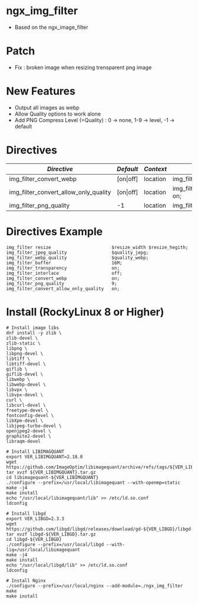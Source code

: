 # ngx_img_filter

- Based on the ngx_image_filter

# Patch

- Fix : broken image when resizing trensparent png image

# New Features

- Output all images as webp
- Allow Quality options to work alone
- Add PNG Compress Level (=Quality) : 0 -> none, 1-9 -> level, -1 -> default


# Directives

|*Directive*|*Default*|*Context*|*Syntax*|
|--|--|--|--|
|img_filter_convert_webp|[on\|off]|location|img_filter_convert_webp on;|
|img_filter_convert_allow_only_quality|[on\|off]|location|img_filter_convert_allow_only_quality on;|
|img_filter_png_quality|-1|location|img_filter_png_quality 9;|


# Directives Example

```
img_filter resize                       $resize_width $resize_hegith;
img_filter_jpeg_quality                 $quality_jepg;
img_filter_webp_quality                 $quality_webp;
img_filter_buffer                       16M;
img_filter_transparency                 on;
img_filter_interlace                    off;
img_filter_convert_webp                 on;
img_filter_png_quality                  9;
img_filter_convert_allow_only_quality   on;
```


# Install (RockyLinux 8 or Higher)

```
# Install image libs
dnf install -y zlib \
zlib-devel \
zlib-static \
libpng \
libpng-devel \
libtiff \
libtiff-devel \
giflib \
giflib-devel \
libwebp \
libwebp-devel \
libvpx \
libvpx-devel \
curl \
libcurl-devel \
freetype-devel \
fontconfig-devel \
libXpm-devel \
libjpeg-turbo-devel \
openjpeg2-devel \
graphite2-devel \
libraqm-devel

# Install LIBIMAGQUANT
export VER_LIBIMGQUANT=2.18.0
wget https://github.com/ImageOptim/libimagequant/archive/refs/tags/${VER_LIBIMGQUANT}.tar.gz
tar xvzf ${VER_LIBIMGQUANT}.tar.gz
cd libimagequant-${VER_LIBIMGQUANT}
./configure --prefix=/usr/local/libimagequant --with-openmp=static
make -j4
make install
echo "/usr/local/libimagequant/lib" >> /etc/ld.so.conf
ldconfig

# Install libgd
export VER_LIBGD=2.3.3
wget https://github.com/libgd/libgd/releases/download/gd-${VER_LIBGD}/libgd-${VER_LIBGD}.tar.gz
tar xvzf libgd-${VER_LIBGD}.tar.gz
cd libgd-${VER_LIBGD}
./configure --prefix=/usr/local/libgd --with-liq=/usr/local/libimagequant
make -j4
make install
echo "/usr/local/libgd/lib" >> /etc/ld.so.conf
ldconfig

# Install Nginx
./configure --prefix=/usr/local/nginx --add-module=./ngx_img_filter
make
make install
```
